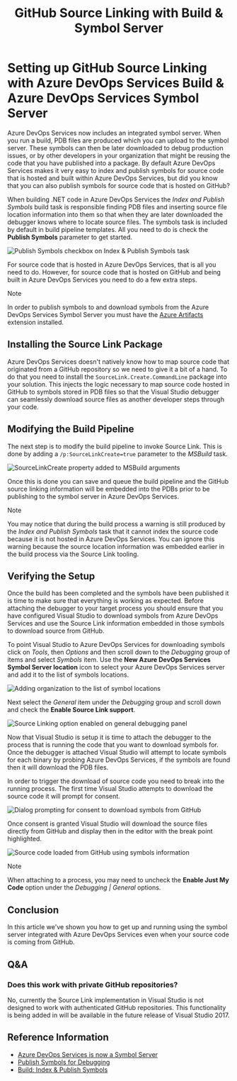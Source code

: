 ﻿---
title: GitHub Source Linking with Build & Symbol Server
description: Using build to index and publish symbols from an Azure DevOps Services-hosted Git repository works out of the gate, but with a little bit of extra work you can make it work on GitHub-hosted repositories as well.
ms.technology: devops-artifacts
ms.assetid: 3cb56371-3ef2-4bd9-871b-ec6cfa93bedf
ms.date: 03/02/2018
ms.topic: conceptual
monikerRange: '>= tfs-2017'
---

# Setting up GitHub Source Linking with Azure DevOps Services Build & Azure DevOps Services Symbol Server

Azure DevOps Services now includes an integrated symbol server. When you run a build, PDB files are produced which you can upload to the symbol server. These symbols can then be later downloaded to debug production issues, or by other developers in your organization that might be reusing the code that you have published into a package. By default Azure DevOps Services makes it very easy to index and publish symbols for source code that is hosted and built within Azure DevOps Services, but did you know that you can also publish symbols for source code that is hosted on GitHub?

When building .NET code in Azure DevOps Services the _Index and Publish Symbols_ build task is responsible finding PDB files and inserting source file location information into them so that when they are later downloaded the debugger knows where to locate source files. The symbols task is included by default in build pipeline templates. All you need to do is check the **Publish Symbols** parameter to get started.

![Publish Symbols checkbox on Index & Publish Symbols task](media/publishsymbolscheckbox.png)

For source code that is hosted in Azure DevOps Services, that is all you need to do. However, for source code that is hosted on GitHub and being built in Azure DevOps Services you need to do a few extra steps.

> [!NOTE]
> In order to publish symbols to and download symbols from the Azure DevOps Services Symbol Server you must have the [Azure Artifacts](https://marketplace.visualstudio.com/items?itemName=ms.feed)  extension installed.

## Installing the Source Link Package
Azure DevOps Services doesn't natively know how to map source code that originated from a GitHub repository so we need to give it a bit of a hand. To do that you need to install the ```SourceLink.Create.CommandLine``` package into your solution. This injects the logic necessary to map source code hosted in GitHub to symbols stored in PDB files so that the Visual Studio debugger can seamlessly download source files as another developer steps through your code.

## Modifying the Build Pipeline
The next step is to modify the build pipeline to invoke Source Link. This is done by adding a ```/p:SourceLinkCreate=true``` parameter to the _MSBuild_ task.

![SourceLinkCreate property added to MSBuild arguments](media/msbuildsourcelinkcreateproperty.png)

Once this is done you can save and queue the build pipeline and the GitHub source linking information will be embedded into the PDBs prior to be publishing to the symbol server in Azure DevOps Services.

> [!NOTE]
> You may notice that during the build process a warning is still produced by the _Index and Publish Symbols_ task that it cannot index the source code because it is not hosted in Azure DevOps Services. You can ignore this warning because the source location information was embedded earlier in the build process via the Source Link tooling.

## Verifying the Setup
Once the build has been completed and the symbols have been published it is time to make sure that everything is working as expected. Before attaching the debugger to your target process you should ensure that you have configured Visual Studio to download symbols from Azure DevOps Services and use the Source Link information embedded in those symbols to download source from GitHub.

To point Visual Studio to Azure DevOps Services for downloading symbols click on _Tools_, then _Options_ and then scroll down to the _Debugging_ group of items and select _Symbols_ item. Use the **New Azure DevOps Services Symbol Server location** icon to select your Azure DevOps Services server and add it to the list of symbols locations.

![Adding organization to the list of symbol locations](media/symbollocationoptionspanel.png)

Next select the _General_ item under the _Debugging_ group and scroll down and check the **Enable Source Link support**.

![Source Linking option enabled on general debugging panel](media/symbolgeneralpanelsourcelinking.png)

Now that Visual Studio is setup it is time to attach the debugger to the process that is running the code that you want to download symbols for. Once the debugger is attached Visual Studio will attempt to locate symbols for each binary by probing Azure DevOps Services, if the symbols are found then it will download the PDB files.

In order to trigger the download of source code you need to break into the running process. The first time Visual Studio attempts to download the source code it will prompt for consent.

![Dialog prompting for consent to download symbols from GitHub](media/downloadsymbolsconsentdialog.png)

Once consent is granted Visual Studio will download the source files directly from GitHub and display then in the editor with the break point highlighted.

![Source code loaded from GitHub using symbols information](media/codeloadedfromgithubusingsymbolsinfo.png)

> [!NOTE]
> When attaching to a process, you may need to uncheck the **Enable Just My Code** option under the _Debugging | General_ options.

## Conclusion
In this article we've shown you how to get up and running using the symbol server integrated with Azure DevOps Services even when your source code is coming from GitHub.

## Q&A

### Does this work with private GitHub repositories?

No, currently the Source Link implementation in Visual Studio is not designed to work with authenticated GitHub repositories. This functionality is being added in will be available in the future release of Visual Studio 2017.

## Reference Information

- [Azure DevOps Services is now a Symbol Server](https://blogs.msdn.microsoft.com/devops/2017/11/15/vsts-is-now-a-symbol-server/)
- [Publish Symbols for Debugging](/azure/devops/pipelines/symbols/)
- [Build: Index & Publish Symbols](/azure/devops/pipelines/tasks/build/index-sources-publish-symbols)
